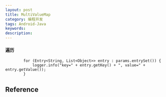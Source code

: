 ```yaml
---
layout: post
title: MultiValueMap
category: 编程开发
tags: Android-Java
keywords: 
description: 
---
```


#### 遍历

```
		for (Entry<String, List<Object>> entry : params.entrySet()) {
			logger.info("key=" + entry.getKey() + ", value=" + entry.getValue());
		}
```


## Reference
